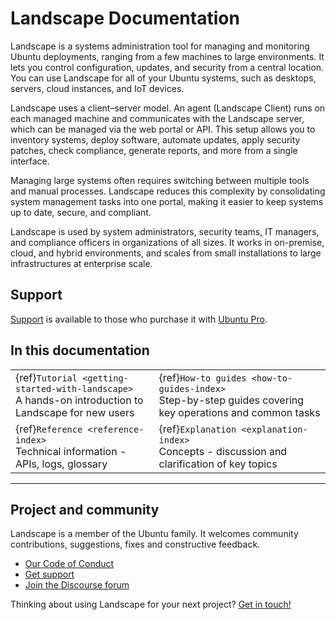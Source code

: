 # Landscape Documentation

Landscape is a systems administration tool for managing and monitoring Ubuntu deployments, ranging from a few machines to large environments. It lets you control configuration, updates, and security from a central location. You can use Landscape for all of your Ubuntu systems, such as desktops, servers, cloud instances, and IoT devices.

Landscape uses a client–server model. An agent (Landscape Client) runs on each managed machine and communicates with the Landscape server, which can be managed via the web portal or API. This setup allows you to inventory systems, deploy software, automate updates, apply security patches, check compliance, generate reports, and more from a single interface.

Managing large systems often requires switching between multiple tools and manual processes. Landscape reduces this complexity by consolidating system management tasks into one portal, making it easier to keep systems up to date, secure, and compliant.

Landscape is used by system administrators, security teams, IT managers, and compliance officers in organizations of all sizes. It works in on-premise, cloud, and hybrid environments, and scales from small installations to large infrastructures at enterprise scale.

## Support

[Support](https://support-portal.canonical.com/) is available to those who purchase it with [Ubuntu Pro](https://ubuntu.com/pro).

## In this documentation

| | |
|--|--|
| {ref}`Tutorial <getting-started-with-landscape>` </br> A hands-on introduction to Landscape for new users | {ref}`How-to guides <how-to-guides-index>` </br> Step-by-step guides covering key operations and common tasks |
| {ref}`Reference <reference-index>` </br> Technical information - APIs, logs, glossary | {ref}`Explanation <explanation-index>` </br> Concepts - discussion and clarification of key topics |
---

## Project and community

Landscape is a member of the Ubuntu family. It welcomes community contributions, suggestions, fixes and constructive feedback.

* [Our Code of Conduct](https://ubuntu.com/community/docs/ethos/code-of-conduct)
* [Get support](https://ubuntu.com/support/community-support)
* [Join the Discourse forum](https://discourse.ubuntu.com/c/landscape/89)

Thinking about using Landscape for your next project? [Get in touch!](https://ubuntu.com/landscape#get-in-touch)
